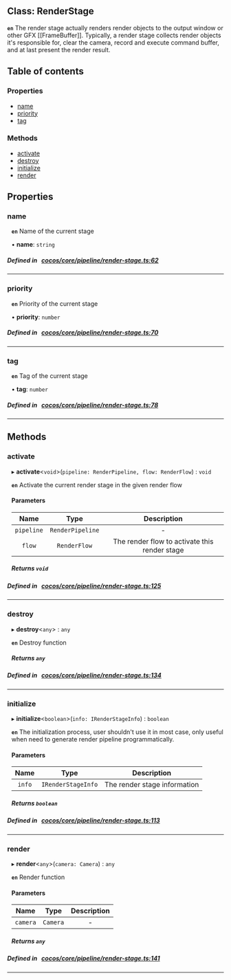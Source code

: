 
## Class: RenderStage






**`en`** The render stage actually renders render objects to the output window or other GFX [[FrameBuffer]].
Typically, a render stage collects render objects it's responsible for, clear the camera,
record and execute command buffer, and at last present the render result.


<div class="table-of-content">
<h2>Table of contents</h2>


### Properties

- [ name](#name)
- [ priority](#priority)
- [ tag](#tag)

### Methods

- [ activate](#activate)
- [ destroy](#destroy)
- [ initialize](#initialize)
- [ render](#render)
</div>

## Properties


### name
<div style="margin-left: 10px;">



**`en`** Name of the current stage




•  **name**:
 ``string`` 
</div>

##### Defined in &nbsp;   [cocos/core/pipeline/render-stage.ts:62](https://github.com/cocos-creator/engine/blob/c7bf6b8a9/cocos/core/pipeline/render-stage.ts#L62)&nbsp;


___


### priority
<div style="margin-left: 10px;">



**`en`** Priority of the current stage




•  **priority**:
 ``number`` 
</div>

##### Defined in &nbsp;   [cocos/core/pipeline/render-stage.ts:70](https://github.com/cocos-creator/engine/blob/c7bf6b8a9/cocos/core/pipeline/render-stage.ts#L70)&nbsp;


___


### tag
<div style="margin-left: 10px;">



**`en`** Tag of the current stage




•  **tag**:
 ``number`` 
</div>

##### Defined in &nbsp;   [cocos/core/pipeline/render-stage.ts:78](https://github.com/cocos-creator/engine/blob/c7bf6b8a9/cocos/core/pipeline/render-stage.ts#L78)&nbsp;


___

<!---->
## Methods

### activate

<div style="margin-left: 10px;">

▸   **activate**<`void`\>(`pipeline: RenderPipeline, flow: RenderFlow`) : `void`



**`en`** Activate the current render stage in the given render flow



#### Parameters

| Name | Type | Description |
| :------: | :------: | :------: |
| `pipeline` | `RenderPipeline` | - |
| `flow` | `RenderFlow` | The render flow to activate this render stage  |


##### Returns `void`
</div>

##### Defined in &nbsp;   [cocos/core/pipeline/render-stage.ts:125](https://github.com/cocos-creator/engine/blob/c7bf6b8a9/cocos/core/pipeline/render-stage.ts#L125)&nbsp;
___
### destroy

<div style="margin-left: 10px;">

▸   **destroy**<`any`\> : `any`



**`en`** Destroy function




##### Returns `any`
</div>

##### Defined in &nbsp;   [cocos/core/pipeline/render-stage.ts:134](https://github.com/cocos-creator/engine/blob/c7bf6b8a9/cocos/core/pipeline/render-stage.ts#L134)&nbsp;
___
### initialize

<div style="margin-left: 10px;">

▸   **initialize**<`boolean`\>(`info: IRenderStageInfo`) : `boolean`



**`en`** The initialization process, user shouldn't use it in most case, only useful when need to generate render pipeline programmatically.



#### Parameters

| Name | Type | Description |
| :------: | :------: | :------: |
| `info` | `IRenderStageInfo` | The render stage information  |


##### Returns `boolean`
</div>

##### Defined in &nbsp;   [cocos/core/pipeline/render-stage.ts:113](https://github.com/cocos-creator/engine/blob/c7bf6b8a9/cocos/core/pipeline/render-stage.ts#L113)&nbsp;
___
### render

<div style="margin-left: 10px;">

▸   **render**<`any`\>(`camera: Camera`) : `any`



**`en`** Render function



#### Parameters

| Name | Type | Description |
| :------: | :------: | :------: |
| `camera` | `Camera` | - |


##### Returns `any`
</div>

##### Defined in &nbsp;   [cocos/core/pipeline/render-stage.ts:141](https://github.com/cocos-creator/engine/blob/c7bf6b8a9/cocos/core/pipeline/render-stage.ts#L141)&nbsp;
___
<!---->



